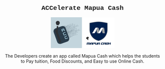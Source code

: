 <h2 align="center" style="font-family: Courier New, monospace;">ACCelerate Mapua Cash</h2>
<p align="center">
  <img src="Assets/Team Logo.png" width="100">
  <img src="Assets/mapua_cash.png" width="100">
</p>
<p align="center">
  The Developers create an app called Mapua Cash which helps the students to Pay tuition, Food Discounts, and Easy to use Online Cash.
</p>

